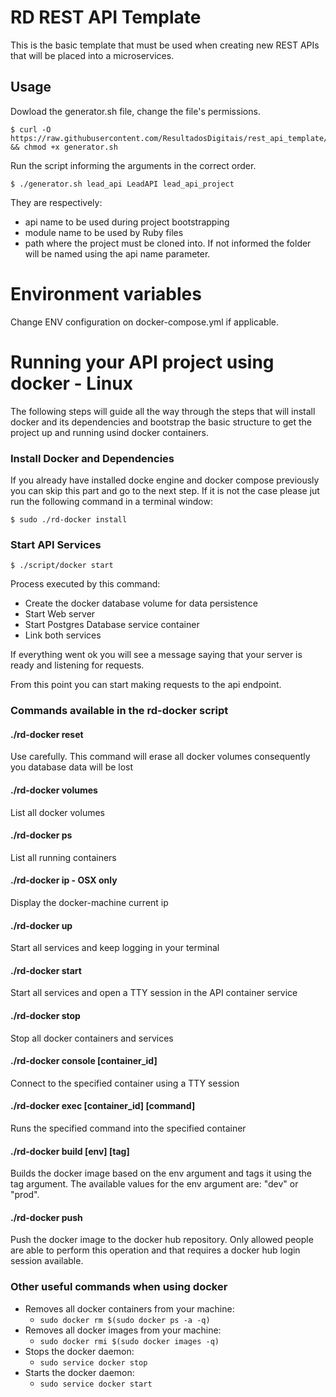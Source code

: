 # RD REST API Template

This is the basic template that must be used when creating new REST APIs that will be placed into a microservices.

## Usage

Dowload the generator.sh file, change the file's permissions.
```
$ curl -O https://raw.githubusercontent.com/ResultadosDigitais/rest_api_template/master/generator.sh && chmod +x generator.sh
```

Run the script informing the arguments in the correct order.

`$ ./generator.sh lead_api LeadAPI lead_api_project`

They are respectively:

- api name to be used during project bootstrapping
- module name to be used by Ruby files
- path where the project must be cloned into. If not informed the folder will be named using the api name parameter.

# Environment variables

Change ENV configuration on docker-compose.yml if applicable.

# Running your API project using docker - Linux

The following steps will guide all the way through the steps that will install docker and its dependencies and bootstrap the basic structure to get the project up and running usind docker containers.

### Install Docker and Dependencies

If you already have installed docke engine and docker compose previously you can skip this part and go to the next step. If it is not the case please jut run the following command in a terminal window:

`$ sudo ./rd-docker install`

### Start API Services

`$ ./script/docker start`

Process executed by this command:
- Create the docker database volume for data persistence
- Start Web server
- Start Postgres Database service container
- Link both services

If everything went ok you will see a message saying that your server is ready and listening for requests.

From this point you can start making requests to the api endpoint.

### Commands available in the rd-docker script

#### ./rd-docker reset
Use carefully. This command will erase all docker volumes consequently you database data will be lost

#### ./rd-docker volumes
List all docker volumes

#### ./rd-docker ps
List all running containers

#### ./rd-docker ip - OSX only
Display the docker-machine current ip

#### ./rd-docker up
Start all services and keep logging in your terminal

#### ./rd-docker start
Start all services and open a TTY session in the API container service

#### ./rd-docker stop
Stop all docker containers and services

#### ./rd-docker console [container_id]
Connect to the specified container using a TTY session

#### ./rd-docker exec [container_id] [command]
Runs the specified command into the specified container

#### ./rd-docker build [env] [tag]
Builds the docker image based on the env argument and tags it using the tag argument.
The available values for the env argument are: "dev" or "prod".

#### ./rd-docker push
Push the docker image to the docker hub repository. Only allowed people are able to perform this operation and that requires a docker hub login session available.

### Other useful commands when using docker
* Removes all docker containers from your machine:
    - ```sudo docker rm $(sudo docker ps -a -q)```
* Removes all docker images from your machine:
    - ```sudo docker rmi $(sudo docker images -q)```
* Stops the docker daemon:
    - ```sudo service docker stop```
* Starts the docker daemon:
    - ```sudo service docker start```
